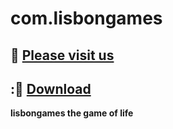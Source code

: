 # com.lisbongames

## :duck: [Please visit us](http://lisbongames.com) 
## ::link: [Download](https://play.google.com/store/apps/details?id=com.lisbongames) 

__lisbongames the game of life__
